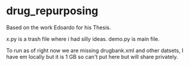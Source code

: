 # drug_repurposing

Based on the work Edoardo for his Thesis.

x.py is a trash file where i had silly ideas.
demo.py is main file.

To run as of right now we are missing drugbank.xml and other datsets, I have em locally but it is 1 GB so can't put here but will share privately.
